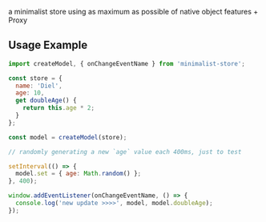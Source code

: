 a minimalist store using as maximum as possible of native object features + Proxy

## Usage Example

```js
import createModel, { onChangeEventName } from 'minimalist-store';

const store = {
  name: 'Diel',
  age: 10,
  get doubleAge() {
    return this.age * 2;
  }
};

const model = createModel(store);

// randomly generating a new `age` value each 400ms, just to test

setInterval(() => {
  model.set = { age: Math.random() };
}, 400);

window.addEventListener(onChangeEventName, () => {
  console.log('new update >>>>', model, model.doubleAge);
});

```
